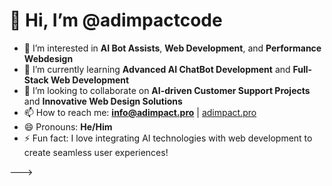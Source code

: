 # 👋 Hi, I’m @adimpactcode
- 👀 I’m interested in **AI Bot Assists**, **Web Development**, and **Performance Webdesign**
- 🌱 I’m currently learning **Advanced AI ChatBot Development** and **Full-Stack Web Development**
- 💞️ I’m looking to collaborate on **AI-driven Customer Support Projects** and **Innovative Web Design Solutions**
- 📫 How to reach me: **info@adimpact.pro** | [adimpact.pro](https://www.adimpact.pro)
- 😄 Pronouns: **He/Him**
- ⚡ Fun fact: I love integrating AI technologies with web development to create seamless user experiences!

<!---
adimpactcode/adimpactcode is a ✨ special ✨ repository because its `README.md` (this file) appears on your GitHub profile.
You can click the Preview link to take a look at your changes.
--->

--->

